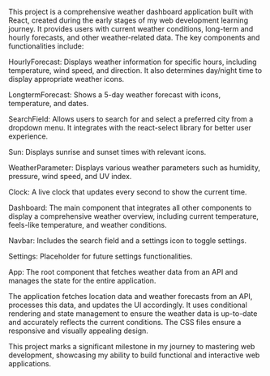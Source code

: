 This project is a comprehensive weather dashboard application built with React, created during the early stages of my web development learning journey.
It provides users with current weather conditions, long-term and hourly forecasts, and other weather-related data. The key components and functionalities include:

HourlyForecast: Displays weather information for specific hours, including temperature, wind speed, and direction. It also determines day/night time to display appropriate weather icons.

LongtermForecast: Shows a 5-day weather forecast with icons, temperature, and dates.

SearchField: Allows users to search for and select a preferred city from a dropdown menu. It integrates with the react-select library for better user experience.

Sun: Displays sunrise and sunset times with relevant icons.

WeatherParameter: Displays various weather parameters such as humidity, pressure, wind speed, and UV index.

Clock: A live clock that updates every second to show the current time.

Dashboard: The main component that integrates all other components to display a comprehensive weather overview, including current temperature, feels-like temperature, and weather conditions.

Navbar: Includes the search field and a settings icon to toggle settings.

Settings: Placeholder for future settings functionalities.

App: The root component that fetches weather data from an API and manages the state for the entire application.

The application fetches location data and weather forecasts from an API, processes this data, and updates the UI accordingly. It uses conditional rendering and state management to ensure the weather data is up-to-date and accurately reflects the current conditions. The CSS files ensure a responsive and visually appealing design.

This project marks a significant milestone in my journey to mastering web development, showcasing my ability to build functional and interactive web applications.
